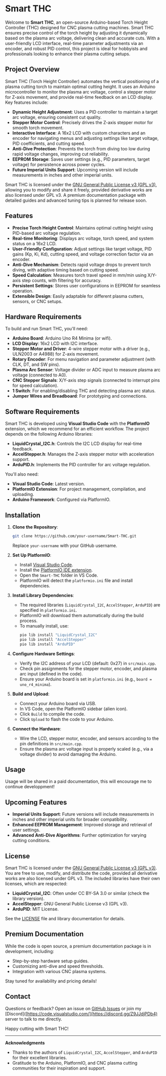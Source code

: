 # Smart THC

Welcome to **Smart THC**, an open-source Arduino-based Torch Height Controller (THC) designed for CNC plasma cutting machines. Smart THC ensures precise control of the torch height by adjusting it dynamically based on the plasma arc voltage, delivering clean and accurate cuts. With a user-friendly LCD interface, real-time parameter adjustments via an encoder, and robust PID control, this project is ideal for hobbyists and professionals looking to enhance their plasma cutting setups.

## Project Overview

Smart THC (Torch Height Controller) automates the vertical positioning of a plasma cutting torch to maintain optimal cutting height. It uses an Arduino microcontroller to monitor the plasma arc voltage, control a stepper motor for Z-axis movement, and provide real-time feedback on an LCD display. Key features include:

- **Dynamic Height Adjustment**: Uses a PID controller to maintain a target arc voltage, ensuring consistent cut quality.
- **Stepper Motor Control**: Precisely drives the Z-axis stepper motor for smooth torch movement.
- **Interactive Interface**: A 16x2 LCD with custom characters and an encoder for navigating menus and adjusting settings like target voltage, PID coefficients, and cutting speed.
- **Anti-Dive Protection**: Prevents the torch from diving too low during rapid voltage changes, improving cut reliability.
- **EEPROM Storage**: Saves user settings (e.g., PID parameters, target voltage) for persistence across power cycles.
- **Future Imperial Units Support**: Upcoming version will include measurements in inches and other imperial units.

Smart THC is licensed under the [GNU General Public License v3 (GPL v3)](#license), allowing you to modify and share it freely, provided derivative works are also licensed under GPL v3. A premium documentation package with detailed guides and advanced tuning tips is planned for release soon.

## Features

- **Precise Torch Height Control**: Maintains optimal cutting height using PID-based arc voltage regulation.
- **Real-time Monitoring**: Displays arc voltage, torch speed, and system status on a 16x2 LCD.
- **User-Friendly Configuration**: Adjust settings like target voltage, PID gains (Kp, Ki, Kd), cutting speed, and voltage correction factor via an encoder.
- **Anti-Dive Mechanism**: Detects rapid voltage drops to prevent torch diving, with adaptive timing based on cutting speed.
- **Speed Calculation**: Measures torch travel speed in mm/min using X/Y-axis step counts, with filtering for accuracy.
- **Persistent Settings**: Stores user configurations in EEPROM for seamless operation.
- **Extensible Design**: Easily adaptable for different plasma cutters, sensors, or CNC setups.

## Hardware Requirements

To build and run Smart THC, you'll need:

- **Arduino Board**: Arduino Uno R4 Minima (or wifi).
- **LCD Display**: 16x2 LCD with I2C interface.
- **Stepper Motor and Driver**: 4-wire stepper motor with a driver (e.g., ULN2003 or A4988) for Z-axis movement.
- **Rotary Encoder**: For menu navigation and parameter adjustment (with CLK, DT, and SW pins).
- **Plasma Arc Sensor**: Voltage divider or ADC input to measure plasma arc voltage (connected to A0).
- **CNC Stepper Signals**: X/Y-axis step signals (connected to interrupt pins for speed calculation).
- **1 Switch**: For enabling/disabling THC and detecting plasma arc status.
- **Jumper Wires and Breadboard**: For prototyping and connections.

## Software Requirements

Smart THC is developed using **Visual Studio Code** with the **PlatformIO** extension, which we recommend for an efficient workflow. The project depends on the following Arduino libraries:

- **LiquidCrystal_I2C.h**: Controls the I2C LCD display for real-time feedback.
- **AccelStepper.h**: Manages the Z-axis stepper motor with acceleration support.
- **ArduPID.h**: Implements the PID controller for arc voltage regulation.

You'll also need:
- **Visual Studio Code**: Latest version.
- **PlatformIO Extension**: For project management, compilation, and uploading.
- **Arduino Framework**: Configured via PlatformIO.

## Installation

1. **Clone the Repository**:
   ```bash
   git clone https://github.com/your-username/Smart-THC.git
   ```
   Replace `your-username` with your GitHub username.

2. **Set Up PlatformIO**:
   - Install [Visual Studio Code](https://code.visualstudio.com/).
   - Install the [PlatformIO IDE extension](https://platformio.org/install/ide?install=vscode).
   - Open the `Smart-THC` folder in VS Code.
   - PlatformIO will detect the `platformio.ini` file and install dependencies.

3. **Install Library Dependencies**:
   - The required libraries (`LiquidCrystal_I2C`, `AccelStepper`, `ArduPID`) are specified in `platformio.ini`.
   - PlatformIO will download them automatically during the build process.
   - To manually install, use:
     ```bash
     pio lib install "LiquidCrystal_I2C"
     pio lib install "AccelStepper"
     pio lib install "ArduPID"
     ```

4. **Configure Hardware Settings**:
   - Verify the I2C address of your LCD (default: 0x27) in `src/main.cpp`.
   - Check pin assignments for the stepper motor, encoder, and plasma arc input (defined in the code).
   - Ensure your Arduino board is set in `platformio.ini` (e.g., `board = uno_r4_minima`).

5. **Build and Upload**:
   - Connect your Arduino board via USB.
   - In VS Code, open the PlatformIO sidebar (alien icon).
   - Click `Build` to compile the code.
   - Click `Upload` to flash the code to your Arduino.

6. **Connect the Hardware**:
   - Wire the LCD, stepper motor, encoder, and sensors according to the pin definitions in `src/main.cpp`.
   - Ensure the plasma arc voltage input is properly scaled (e.g., via a voltage divider) to avoid damaging the Arduino.

## Usage

Usage will be shared in a paid documentation, this will encourage me to continue developpment!

## Upcoming Features

- **Imperial Units Support**: Future versions will include measurements in inches and other imperial units for broader compatibility.
- **Enhanced EEPROM Management**: Improved storage and retrieval of user settings.
- **Advanced Anti-Dive Algorithms**: Further optimization for varying cutting conditions.

## License

Smart THC is licensed under the [GNU General Public License v3 (GPL v3)](LICENSE). You are free to use, modify, and distribute the code, provided all derivative works are also licensed under GPL v3. The included libraries have their own licenses, which are respected:

- **LiquidCrystal_I2C**: Often under CC BY-SA 3.0 or similar (check the library version).
- **AccelStepper**: GNU General Public License v3 (GPL v3).
- **ArduPID**: MIT License.

See the [LICENSE](LICENSE) file and library documentation for details.

## Premium Documentation

While the code is open source, a premium documentation package is in development, including:
- Step-by-step hardware setup guides.
- Customizing anti-dive and speed thresholds.
- Integration with various CNC plasma systems.

Stay tuned for availability and pricing details!

## Contact

Questions or feedback? Open an issue on [GitHub Issues](https://github.com/your-username/Smart-THC/issues) or join my [Discord]([https://code.visualstudio.com/](https://discord.gg/Z9JJdjPDb4) server to talk to me directly.

Happy cutting with Smart THC!

---

**Acknowledgments**  
- Thanks to the authors of `LiquidCrystal_I2C`, `AccelStepper`, and `ArduPID` for their excellent libraries.
- Gratitude to the Arduino, PlatformIO, and CNC plasma cutting communities for their inspiration and support.

